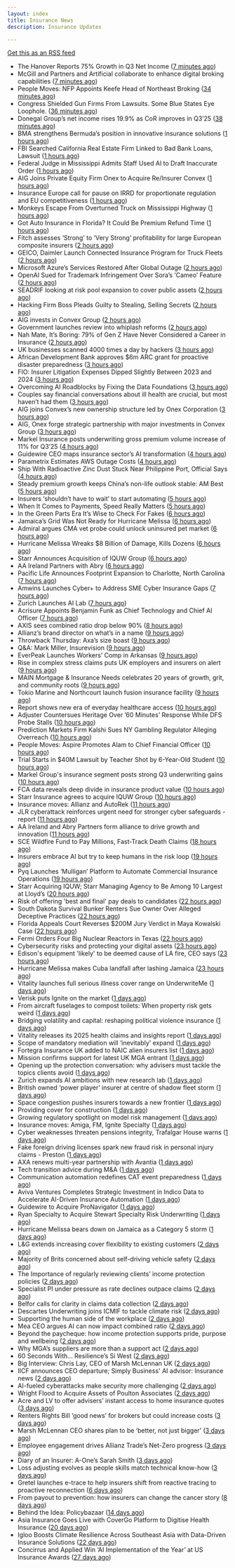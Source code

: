 ```yaml
---
layout: index
title: Insurance News
description: Insurance Updates

---
```


[Get this as an RSS feed](/insurance.rss)

<!-- news_marker starts -->
- The Hanover Reports 75% Growth in Q3 Net Income ([7 minutes ago](https://www.insurancejournal.com/news/national/2025/10/30/845791.htm))
- McGill and Partners and Artificial collaborate to enhance digital broking capabilities ([7 minutes ago](https://www.reinsurancene.ws/mcgill-and-partners-and-artificial-collaborate-to-enhance-digital-broking-capabilities/))
- People Moves: NFP Appoints Keefe Head of Northeast Broking ([34 minutes ago](https://www.insurancejournal.com/news/east/2025/10/30/845115.htm))
- Congress Shielded Gun Firms From Lawsuits. Some Blue States Eye Loophole. ([36 minutes ago](https://www.insurancejournal.com/news/east/2025/10/30/845787.htm))
- Donegal Group’s net income rises 19.9% as CoR improves in Q3’25 ([38 minutes ago](https://www.reinsurancene.ws/donegal-groups-net-income-rises-19-9-as-cor-improves-in-q325/))
- BMA strengthens Bermuda’s position in innovative insurance solutions ([1 hours ago](https://www.reinsurancene.ws/bma-strengthens-bermudas-position-in-innovative-insurance-solutions/))
- FBI Searched California Real Estate Firm Linked to Bad Bank Loans, Lawsuit ([1 hours ago](https://www.insurancejournal.com/news/west/2025/10/30/845778.htm))
- Federal Judge in Mississippi Admits Staff Used AI to Draft Inaccurate Order ([1 hours ago](https://www.insurancejournal.com/news/southeast/2025/10/30/845772.htm))
- AIG Joins Private Equity Firm Onex to Acquire Re/Insurer Convex ([1 hours ago](https://www.insurancejournal.com/news/international/2025/10/30/845764.htm))
- Insurance Europe call for pause on IRRD for proportionate regulation and EU competitiveness ([1 hours ago](https://www.reinsurancene.ws/insurance-europe-call-for-pause-on-irrd-for-proportionate-regulation-and-eu-competitiveness/))
- Monkeys Escape From Overturned Truck on Mississippi Highway ([1 hours ago](https://www.insurancejournal.com/news/southeast/2025/10/30/845767.htm))
- Got Auto Insurance in Florida? It Could Be Premium Refund Time ([1 hours ago](https://insurance-edge.net/2025/10/30/got-auto-insurance-in-florida-it-could-be-premium-refund-time/))
- Fitch assesses ‘Strong’ to ‘Very Strong’ profitability for large European composite insurers ([2 hours ago](https://www.reinsurancene.ws/fitch-assesses-strong-to-very-strong-profitability-for-large-european-composite-insurers/))
- GEICO, Daimler Launch Connected Insurance Program for Truck Fleets ([2 hours ago](https://www.insurancejournal.com/news/national/2025/10/30/845760.htm))
- Microsoft Azure’s Services Restored After Global Outage ([2 hours ago](https://www.insurancejournal.com/news/national/2025/10/30/845757.htm))
- OpenAI Sued for Trademark Infringement Over Sora’s ‘Cameo’ Feature ([2 hours ago](https://www.insurancejournal.com/news/national/2025/10/30/845704.htm))
- SEADRIF looking at risk pool expansion to cover public assets ([2 hours ago](https://www.reinsurancene.ws/seadrif-looking-at-risk-pool-expansion-to-cover-public-assets/))
- Hacking Firm Boss Pleads Guilty to Stealing, Selling Secrets ([2 hours ago](https://www.insurancejournal.com/news/national/2025/10/30/845713.htm))
- AIG invests in Convex Group ([2 hours ago](https://www.postonline.co.uk/news/7959298/aig-invests-in-convex-group))
- Government launches review into whiplash reforms ([2 hours ago](https://www.postonline.co.uk/news/7959297/government-launches-review-into-whiplash-reforms))
- Nah Mate, It’s Boring: 79% of Gen Z Have Never Considered a Career in Insurance ([2 hours ago](https://insurance-edge.net/2025/10/30/nah-mate-its-boring-79-of-gen-z-have-never-considered-a-career-in-insurance/))
- UK businesses scanned 4000 times a day by hackers ([3 hours ago](https://www.postonline.co.uk/commercial/7959296/uk-businesses-scanned-4000-times-a-day-by-hackers))
- African Development Bank approves $6m ARC grant for proactive disaster preparedness ([3 hours ago](https://www.reinsurancene.ws/african-development-bank-approves-6m-arc-grant-for-proactive-disaster-preparedness/))
- FIO: Insurer Litigation Expenses Dipped Slightly Between 2023 and 2024 ([3 hours ago](https://www.insurancejournal.com/news/national/2025/10/30/845687.htm))
- Overcoming AI Roadblocks by Fixing the Data Foundations ([3 hours ago](https://insurance-edge.net/2025/10/30/overcoming-ai-roadblocks-by-fixing-the-data-foundations/))
- Couples say financial conversations about ill health are crucial, but most haven’t had them ([3 hours ago](https://ifamagazine.com/couples-say-financial-conversations-about-ill-health-are-crucial-but-most-havent-had-them/))
- AIG joins Convex’s new ownership structure led by Onex Corporation ([3 hours ago](https://www.reinsurancene.ws/aig-joins-convexs-new-ownership-structure-led-by-onex-corporation/))
- AIG, Onex forge strategic partnership with major investments in Convex Group ([3 hours ago](https://www.insurancebusinessmag.com/uk/news/breaking-news/aig-onex-forge-strategic-partnership-with-major-investments-in-convex-group-554888.aspx))
- Markel Insurance posts underwriting gross premium volume increase of 11% for Q3’25 ([4 hours ago](https://www.reinsurancene.ws/markel-insurance-posts-underwriting-gross-premium-volume-increase-of-11-for-q325/))
- Guidewire CEO maps insurance sector’s AI transformation ([4 hours ago](https://www.postonline.co.uk/technology/7959294/guidewire-ceo-maps-insurance-sectors-ai-transformation))
- Parametrix Estimates AWS Outage Costs ([4 hours ago](https://insurance-edge.net/2025/10/30/parametrix-estimates-aws-outage-costs/))
- Ship With Radioactive Zinc Dust Stuck Near Philippine Port, Official Says ([4 hours ago](https://www.insurancejournal.com/news/international/2025/10/30/845746.htm))
- Steady premium growth keeps China’s non-life outlook stable: AM Best ([5 hours ago](https://www.reinsurancene.ws/steady-premium-growth-keeps-chinas-non-life-outlook-stable-am-best/))
- Insurers ‘shouldn’t have to wait’ to start automating ([5 hours ago](https://www.postonline.co.uk/news/7959291/insurers-shouldnt-have-to-wait-to-start-automating))
- When It Comes to Payments, Speed Really Matters ([5 hours ago](https://insurance-edge.net/2025/10/30/when-it-comes-to-payments-speed-really-matters/))
- In the Green Parts Era It’s Wise to Check For Fakes ([6 hours ago](https://insurance-edge.net/2025/10/30/in-the-green-parts-era-its-wise-to-check-for-fakes/))
- Jamaica’s Grid Was Not Ready for Hurricane Melissa ([6 hours ago](https://www.insurancejournal.com/news/international/2025/10/30/845742.htm))
- Admiral argues CMA vet probe could unlock uninsured pet market ([6 hours ago](https://www.postonline.co.uk/personal/7959292/admiral-argues-cma-vet-probe-could-unlock-uninsured-pet-market))
- Hurricane Melissa Wreaks $8 Billion of Damage, Kills Dozens ([6 hours ago](https://www.insurancejournal.com/news/international/2025/10/30/845732.htm))
- Starr Announces Acquisition of IQUW Group ([6 hours ago](https://www.insurtechinsights.com/starr-announces-acquisition-of-iquw-group/))
- AA Ireland Partners with Abry ([6 hours ago](https://www.insurtechinsights.com/aa-ireland-partners-with-abry/))
- Pacific Life Announces Footprint Expansion to Charlotte, North Carolina ([7 hours ago](https://www.insurtechinsights.com/pacific-life-announces-footprint-expansion-to-charlotte-north-carolina/))
- Amwins Launches Cyber+ to Address SME Cyber Insurance Gaps ([7 hours ago](https://www.insurtechinsights.com/amwins-launches-cyber-to-address-sme-cyber-insurance-gaps/))
- Zurich Launches AI Lab ([7 hours ago](https://www.insurtechinsights.com/zurich-launches-ai-lab/))
- Acrisure Appoints Benjamin Funk as Chief Technology and Chief AI Officer ([7 hours ago](https://www.insurtechinsights.com/acrisure-appoints-benjamin-funk-as-chief-technology-and-chief-ai-officer/))
- AXIS sees combined ratio drop below 90% ([8 hours ago](https://www.insurancebusinessmag.com/uk/news/breaking-news/axis-sees-combined-ratio-drop-below-90-251472.aspx))
- Allianz’s brand director on what’s in a name ([9 hours ago](https://www.postonline.co.uk/personal/7959246/allianzs-brand-director-on-whats-in-a-name))
- Throwback Thursday: Axa’s size boast ([9 hours ago](https://www.postonline.co.uk/commercial/7956774/throwback-thursday-axas-size-boast))
- Q&A: Mark Miller, Insurevision ([9 hours ago](https://www.postonline.co.uk/technology/7958896/qa-mark-miller-insurevision))
- EverPeak Launches Workers’ Comp in Arkansas ([9 hours ago](https://www.insurancejournal.com/news/southcentral/2025/10/30/845723.htm))
- Rise in complex stress claims puts UK employers and insurers on alert ([9 hours ago](https://www.insurancebusinessmag.com/uk/news/breaking-news/rise-in-complex-stress-claims-puts-uk-employers-and-insurers-on-alert-554746.aspx))
- MAIN Mortgage & Insurance Needs celebrates 20 years of growth, grit, and community roots ([9 hours ago](https://www.insurancebusinessmag.com/uk/news/property-insurance/main-mortgage-and-insurance-needs-celebrates-20-years-of-growth-grit-and-community-roots-554862.aspx))
- Tokio Marine and Northcourt launch fusion insurance facility ([9 hours ago](https://www.insurancebusinessmag.com/uk/news/breaking-news/tokio-marine-and-northcourt-launch-fusion-insurance-facility-554861.aspx))
- Report shows new era of everyday healthcare access ([10 hours ago](https://www.insurancebusinessmag.com/uk/news/life-insurance/report-shows-new-era-of-everyday-healthcare-access-554860.aspx))
- Adjuster Countersues Heritage Over ’60 Minutes’ Response While DFS Probe Stalls ([10 hours ago](https://www.insurancejournal.com/news/southeast/2025/10/30/845690.htm))
- Prediction Markets Firm Kalshi Sues NY Gambling Regulator Alleging Overreach ([10 hours ago](https://www.insurancejournal.com/news/east/2025/10/30/845574.htm))
- People Moves: Aspire Promotes Alam to Chief Financial Officer ([10 hours ago](https://www.insurancejournal.com/news/west/2025/10/30/845119.htm))
- Trial Starts in $40M Lawsuit by Teacher Shot by 6-Year-Old Student ([10 hours ago](https://www.insurancejournal.com/news/east/2025/10/30/845719.htm))
- Markel Group's insurance segment posts strong Q3 underwriting gains ([10 hours ago](https://www.insurancebusinessmag.com/uk/news/breaking-news/markel-groups-insurance-segment-posts-strong-q3-underwriting-gains-554852.aspx))
- FCA data reveals deep divide in insurance product value ([10 hours ago](https://www.insurancebusinessmag.com/uk/news/breaking-news/fca-data-reveals-deep-divide-in-insurance-product-value-554803.aspx))
- Starr Insurance agrees to acquire IQUW Group ([10 hours ago](https://www.insurancebusinessmag.com/uk/news/breaking-news/starr-insurance-agrees-to-acquire-iquw-group-554811.aspx))
- Insurance moves: Allianz and AutoRek ([11 hours ago](https://www.insurancebusinessmag.com/uk/news/breaking-news/insurance-moves-allianz-and-autorek-554808.aspx))
- JLR cyberattack reinforces urgent need for stronger cyber safeguards - report ([11 hours ago](https://www.insurancebusinessmag.com/uk/news/cyber/jlr-cyberattack-reinforces-urgent-need-for-stronger-cyber-safeguards--report-554807.aspx))
- AA Ireland and Abry Partners form alliance to drive growth and innovation ([11 hours ago](https://www.insurancebusinessmag.com/uk/news/auto-motor/aa-ireland-and-abry-partners-form-alliance-to-drive-growth-and-innovation-554800.aspx))
- SCE Wildfire Fund to Pay Millions, Fast-Track Death Claims ([18 hours ago](https://www.insurancejournal.com/news/west/2025/10/29/845684.htm))
- Insurers embrace AI but try to keep humans in the risk loop ([19 hours ago](https://www.dig-in.com/news/insurers-embrace-ai-but-try-to-keep-humans-in-the-risk-loop))
- Pyq Launches ‘Mulligan’ Platform to Automate Commercial Insurance Operations ([19 hours ago](https://thefintechtimes.com/pyq-launches-mulligan-platform-to-automate-commercial-insurance-operations/))
- Starr Acquiring IQUW; Starr Managing Agency to Be Among 10 Largest at Lloyd’s ([20 hours ago](https://www.insurancejournal.com/news/international/2025/10/29/845675.htm))
- Risk of offering 'best and final' pay deals to candidates ([22 hours ago](https://www.insurancebusinessmag.com/uk/business-strategy/risk-of-offering-best-and-final-pay-deals-to-candidates-554768.aspx))
- South Dakota Survival Bunker Renters Sue Owner Over Alleged Deceptive Practices ([22 hours ago](https://www.insurancejournal.com/news/midwest/2025/10/29/845662.htm))
- Florida Appeals Court Reverses $200M Jury Verdict in Maya Kowalski Case ([22 hours ago](https://www.insurancejournal.com/news/southeast/2025/10/29/845654.htm))
- Fermi Orders Four Big Nuclear Reactors in Texas ([22 hours ago](https://www.insurancejournal.com/news/southcentral/2025/10/29/845653.htm))
- Cybersecurity risks and protecting your digital assets ([23 hours ago](https://www.dig-in.com/podcast/cybersecurity-risks-and-protecting-your-digital-assets))
- Edison's equipment 'likely' to be deemed cause of LA fire, CEO says ([23 hours ago](https://www.dig-in.com/articles/edisons-equipment-likely-to-be-deemed-cause-of-la-fire))
- Hurricane Melissa makes Cuba landfall after lashing Jamaica ([23 hours ago](https://www.dig-in.com/articles/hurricane-melissa-makes-cuba-landfall-after-lashing-jamaica))
- Vitality launches full serious illness cover range on UnderwriteMe ([1 days ago](https://ifamagazine.com/vitality-launches-full-serious-illness-cover-range-on-underwriteme/))
- Verisk puts Ignite on the market ([1 days ago](https://www.postonline.co.uk/news/7959286/verisk-puts-ignite-on-the-market))
- From aircraft fuselages to compost toilets: When property risk gets weird ([1 days ago](https://www.insurancebusinessmag.com/uk/news/property-insurance/from-aircraft-fuselages-to-compost-toilets-when-property-risk-gets-weird-554699.aspx))
- Bridging volatility and capital: reshaping political violence insurance ([1 days ago](https://www.insurancebusinessmag.com/uk/news/breaking-news/bridging-volatility-and-capital-reshaping-political-violence-insurance-554695.aspx))
- Vitality releases its 2025 health claims and insights report ([1 days ago](https://ifamagazine.com/vitality-releases-its-2025-health-claims-and-insights-report/))
- Scope of mandatory mediation will ‘inevitably’ expand ([1 days ago](https://www.postonline.co.uk/claims/7959287/scope-of-mandatory-mediation-will-inevitably-expand))
- Fortegra Insurance UK added to NAIC alien insurers list ([1 days ago](https://www.insurancebusinessmag.com/uk/news/breaking-news/fortegra-insurance-uk-added-to-naic-alien-insurers-list-554687.aspx))
- Mission confirms support for latest UK MGA entrant ([1 days ago](https://www.insurancebusinessmag.com/uk/news/breaking-news/mission-confirms-support-for-latest-uk-mga-entrant-554685.aspx))
- Opening up the protection conversation: why advisers must tackle the topics clients avoid ([1 days ago](https://ifamagazine.com/opening-up-the-protection-conversation-why-advisers-must-tackle-the-topics-clients-avoid/))
- Zurich expands AI ambitions with new research lab ([1 days ago](https://www.insurancebusinessmag.com/uk/news/technology/zurich-expands-ai-ambitions-with-new-research-lab-554656.aspx))
- British owned ‘power player’ insurer at centre of shadow fleet storm ([1 days ago](https://www.insurancebusinessmag.com/uk/news/marine/british-owned-power-player-insurer-at-centre-of-shadow-fleet-storm-554616.aspx))
- Space congestion pushes insurers towards a new frontier ([1 days ago](https://www.postonline.co.uk/commercial/7958974/space-congestion-pushes-insurers-towards-a-new-frontier))
- Providing cover for construction ([1 days ago](https://www.postonline.co.uk/commercial/7959042/providing-cover-for-construction))
- Growing regulatory spotlight on model risk management ([1 days ago](https://www.postonline.co.uk/risk-management/7958994/growing-regulatory-spotlight-on-model-risk-management))
- Insurance moves: Amiga, FM, Ignite Specialty ([1 days ago](https://www.insurancebusinessmag.com/uk/news/breaking-news/insurance-moves-amiga-fm-ignite-specialty-554635.aspx))
- Cyber weaknesses threaten pensions integrity, Trafalgar House warns ([1 days ago](https://www.insurancebusinessmag.com/uk/news/cyber/cyber-weaknesses-threaten-pensions-integrity-trafalgar-house-warns-554633.aspx))
- Fake foreign driving licenses spark new fraud risk in personal injury claims - Preston ([1 days ago](https://www.insurancebusinessmag.com/uk/news/auto-motor/fake-foreign-driving-licenses-spark-new-fraud-risk-in-personal-injury-claims--preston-554632.aspx))
- AXA renews multi-year partnership with Avantia ([1 days ago](https://www.insurancebusinessmag.com/uk/news/property-insurance/axa-renews-multiyear-partnership-with-avantia-554625.aspx))
- Tech transition advice during M&A ([1 days ago](https://www.dig-in.com/news/tech-transition-advice-during-m-a))
- Communication automation redefines CAT event preparedness ([1 days ago](https://www.dig-in.com/opinion/communication-automation-redefines-cat-event-preparedness))
- Aviva Ventures Completes Strategic Investment in Indico Data to Accelerate AI-Driven Insurance Automation ([1 days ago](https://www.insurtechinsights.com/aviva-ventures-completes-strategic-investment-in-indico-data-to-accelerate-ai-driven-insurance-automation/))
- Guidewire to Acquire ProNavigator ([1 days ago](https://www.insurtechinsights.com/guidewire-to-acquire-pronavigator/))
- Ryan Specialty to Acquire Stewart Specialty Risk Underwriting ([1 days ago](https://www.insurtechinsights.com/ryan-specialty-to-acquire-stewart-specialty-risk-underwriting/))
- Hurricane Melissa bears down on Jamaica as a Category 5 storm ([1 days ago](https://www.dig-in.com/articles/hurricane-melissa-bears-down-jamaica-a-category-5-storm))
- L&G extends increasing cover flexibility to existing customers ([2 days ago](https://ifamagazine.com/lg-extends-increasing-cover-flexibility-to-existing-customers/))
- Majority of Brits concerned about self-driving vehicle safety ([2 days ago](https://www.postonline.co.uk/news/7959285/majority-of-brits-concerned-about-self-driving-vehicle-safety))
- The Importance of regularly reviewing clients’ income protection policies ([2 days ago](https://ifamagazine.com/the-importance-of-regularly-reviewing-clients-income-protection-policies/))
- Specialist PI under pressure as rate declines outpace claims ([2 days ago](https://www.insurancebusinessmag.com/uk/news/professional-liability/specialist-pi-under-pressure-as-rate-declines-outpace-claims-554537.aspx))
- Belfor calls for clarity in claims data collection ([2 days ago](https://www.postonline.co.uk/claims/7959280/belfor-calls-for-clarity-in-claims-data-collection))
- Descartes Underwriting joins ICMIF to tackle climate risk ([2 days ago](https://www.insurancebusinessmag.com/uk/news/breaking-news/descartes-underwriting-joins-icmif-to-tackle-climate-risk-554533.aspx))
- Supporting the human side of the workplace ([2 days ago](https://www.dig-in.com/opinion/supporting-the-human-side-of-the-workplace))
- Mea CEO argues AI can now impact combined ratio ([2 days ago](https://www.postonline.co.uk/technology/7959284/mea-ceo-argues-ai-can-now-impact-combined-ratio))
- Beyond the paycheque: how income protection supports pride, purpose and wellbeing ([2 days ago](https://ifamagazine.com/protecting-what-makes-you-proud/))
- Why MGA’s suppliers are more than a support act ([2 days ago](https://www.postonline.co.uk/commercial/7959247/why-mgas-suppliers-are-more-than-a-support-act))
- 60 Seconds With... Resilience’s Si West ([2 days ago](https://www.postonline.co.uk/technology/7958188/60-seconds-with-resiliences-si-west))
- Big Interview: Chris Lay, CEO of Marsh McLennan UK ([2 days ago](https://www.postonline.co.uk/broker/7959104/big-interview-chris-lay-ceo-of-marsh-mclennan-uk))
- IICF announces CEO departure; Simply Business' AI advisor: Insurance news ([2 days ago](https://www.dig-in.com/news/iicf-ceo-departure-simply-business-ai-advisor-insurance-news))
- AI-fueled cyberattacks make security more challenging ([2 days ago](https://www.dig-in.com/news/ai-fueled-cyberattacks-make-security-more-challenging))
- Wright Flood to Acquire Assets of Poulton Associates ([2 days ago](https://www.insurtechinsights.com/wright-flood-to-acquire-assets-of-poulton-associates/))
- Acre and LV to offer advisers’ instant access to home insurance quotes ([3 days ago](https://ifamagazine.com/acre-and-lv-to-offer-advisers-instant-access-to-home-insurance-quotes/))
- Renters Rights Bill ‘good news’ for brokers but could increase costs ([3 days ago](https://www.postonline.co.uk/broker/7959282/renters-rights-bill-%E2%80%98good-news%E2%80%99-for-brokers-but-could-increase-costs))
- Marsh McLennan CEO shares plan to be ‘better, not just bigger’ ([3 days ago](https://www.postonline.co.uk/news/7959106/marsh-mclennan-ceo-shares-plan-to-be-%E2%80%98better-not-just-bigger%E2%80%99))
- Employee engagement drives Allianz Trade’s Net-Zero progress ([3 days ago](https://www.postonline.co.uk/news/7959245/employee-engagement-drives-allianz-trade%E2%80%99s-net-zero-progress))
- Diary of an Insurer: A-One’s Sarah Smith ([3 days ago](https://www.postonline.co.uk/broker/7958939/diary-of-an-insurer-a-one%E2%80%99s-sarah-smith))
- Loss adjusting evolves as people skills match technical know-how ([3 days ago](https://www.postonline.co.uk/claims/7959144/loss-adjusting-evolves-as-people-skills-match-technical-know-how))
- Gretel launches e-trace to help insurers shift from reactive tracing to proactive reconnection ([6 days ago](https://ifamagazine.com/gretel-launches-e-trace-to-help-insurers-shift-from-reactive-tracing-to-proactive-customer-reconnection/))
- From payout to prevention: how insurers can change the cancer story ([8 days ago](https://ifamagazine.com/from-payout-to-prevention-how-insurers-can-change-the-cancer-story/))
- Behind the Idea: Policybazaar ([14 days ago](https://thefintechtimes.com/behind-the-idea-policybazaar/))
- Asia Insurance Goes Live with CoverGo Platform to Digitise Health Insurance ([20 days ago](https://thefintechtimes.com/asia-insurance-goes-live-with-covergo-platform-to-digitise-health-insurance/))
- Igloo Boosts Climate Resilience Across Southeast Asia with Data-Driven Insurance Solutions ([22 days ago](https://thefintechtimes.com/igloo-boosts-climate-resilience-across-southeast-asia-with-data-driven-insurance-solutions/))
- Concirrus and Applied Win ‘AI Implementation of the Year’ at US Insurance Awards ([27 days ago](https://thefintechtimes.com/concirrus-ai-cuts-aviation-underwriting-time-from-36-hours-to-minutes-for-applied-aviation/))

<!-- news_marker ends -->